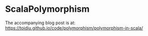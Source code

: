# ScalaPolymorphism

The accompanying blog post is at:
https://toidiu.github.io/code/polymorphism/polymorphism-in-scala/
